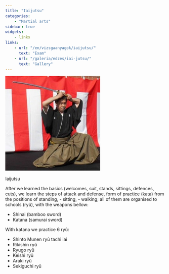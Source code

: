 ```yaml
---
title: "Iaijutsu"
categories:
    - "Martial arts"
sidebar: true
widgets:
    - links
links:
    - url: "/en/vizsgaanyagok/iaijutsu/"
      text: "Exam"
    - url: "/galeria/edzes/iai-jutsu/"
      text: "Gallery"
---
```

![](iaijutsu.jpg)


Iaijutsu

After we learned the basics (welcomes, suit, stands, sittings, defences, cuts), we learn the steps of attack and defense, form of practice (kata) from the positions of standing, - sitting, - walking; all of them are organised to schools (ryû), with the weapons bellow:

- Shinai (bamboo sword)
- Katana (samurai sword)

With katana we practice 6 ryû:

- Shinto Munen ryû tachi iai
- Rikishin ryû
- Ryugo ryû
- Keishi ryû
- Araki ryû
- Sekiguchi ryû
